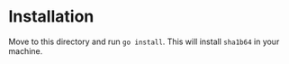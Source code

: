 # Installation

Move to this directory and run `go install`. This will install `sha1b64` in your machine.
